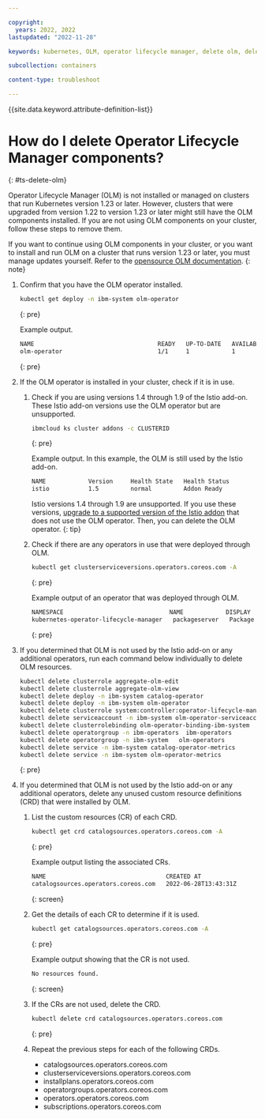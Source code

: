 ```yaml
---

copyright: 
  years: 2022, 2022
lastupdated: "2022-11-28"

keywords: kubernetes, OLM, operator lifecycle manager, delete olm, delete operator lifecycle manager components

subcollection: containers

content-type: troubleshoot

---
```


{{site.data.keyword.attribute-definition-list}}



# How do I delete Operator Lifecycle Manager components?
{: #ts-delete-olm} 

Operator Lifecycle Manager (OLM) is not installed or managed on clusters that run Kubernetes version 1.23 or later. However, clusters that were upgraded from version 1.22 to version 1.23 or later might still have the OLM components installed. If you are not using OLM components on your cluster, follow these steps to remove them. 

If you want to continue using OLM components in your cluster, or you want to install and run OLM on a cluster that runs version 1.23 or later, you must manage updates yourself. Refer to the [opensource OLM documentation](https://olm.operatorframework.io/).
{: note} 


1. Confirm that you have the OLM operator installed. 

    ```sh
    kubectl get deploy -n ibm-system olm-operator
    ```
    {: pre}

    Example output.

    ```sh
    NAME                                   READY   UP-TO-DATE   AVAILABLE   AGE
    olm-operator                           1/1     1            1           6mo
    ```
    {: pre}

2. If the OLM operator is installed in your cluster, check if it is in use. 

    1. Check if you are using versions 1.4 through 1.9 of the Istio add-on. These Istio add-on versions use the OLM operator but are unsupported. 
        ```sh
        ibmcloud ks cluster addons -c CLUSTERID
        ```
        {: pre}

        Example output. In this example, the OLM is still used by the Istio add-on. 

        ```sh
        NAME            Version     Health State   Health Status
        istio           1.5         normal         Addon Ready
        ```

        Istio versions 1.4 through 1.9 are unsupported. If you use these versions, [upgrade to a supported version of the Istio addon](/docs/containers?topic=containers-istio-changelog&interface=ui) that does not use the OLM operator. Then, you can delete the OLM operator. 
        {: tip}

    2. Check if there are any operators in use that were deployed through OLM. 
        ```sh
        kubectl get clusterserviceversions.operators.coreos.com -A
        ```
        {: pre}

        Example output of an operator that was deployed through OLM. 
        ```sh
        NAMESPACE                              NAME            DISPLAY          VERSION   REPLACES   PHASE
        kubernetes-operator-lifecycle-manager   packageserver   Package Server   0.19.0               Succeeded
        ```
        {: pre}


3. If you determined that OLM is not used by the Istio add-on or any additional operators, run each command below individually to delete OLM resources.
    ```sh
    kubectl delete clusterrole aggregate-olm-edit 
    kubectl delete clusterrole aggregate-olm-view
    kubectl delete deploy -n ibm-system catalog-operator
    kubectl delete deploy -n ibm-system olm-operator
    kubectl delete clusterrole system:controller:operator-lifecycle-manager
    kubectl delete serviceaccount -n ibm-system olm-operator-serviceaccount
    kubectl delete clusterrolebinding olm-operator-binding-ibm-system
    kubectl delete operatorgroup -n ibm-operators  ibm-operators
    kubectl delete operatorgroup -n ibm-system   olm-operators
    kubectl delete service -n ibm-system catalog-operator-metrics
    kubectl delete service -n ibm-system olm-operator-metrics
    ```
    {: pre}

4. If you determined that OLM is not used by the Istio add-on or any additional operators, delete any unused custom resource definitions (CRD) that were installed by OLM.
    1. List the custom resources (CR) of each CRD.
        ```sh 
        kubectl get crd catalogsources.operators.coreos.com -A
        ```
        {: pre}

        Example output listing the associated CRs.
        ```sh
        NAME                                  CREATED AT
        catalogsources.operators.coreos.com   2022-06-28T13:43:31Z
        ```
        {: screen}

    2. Get the details of each CR to determine if it is used. 
        ```sh
        kubectl get catalogsources.operators.coreos.com -A
        ```
        {: pre}

        Example output showing that the CR is not used.
        ```sh
        No resources found.
        ```
        {: screen}

    3. If the CRs are not used, delete the CRD.
        ```sh
        kubectl delete crd catalogsources.operators.coreos.com
        ```
        {: pre}

    4. Repeat the previous steps for each of the following CRDs.
        - catalogsources.operators.coreos.com
        - clusterserviceversions.operators.coreos.com
        - installplans.operators.coreos.com   
        - operatorgroups.operators.coreos.com
        - operators.operators.coreos.com
        - subscriptions.operators.coreos.com
